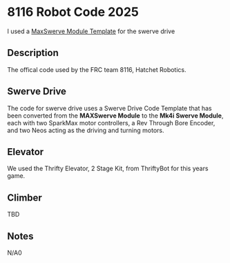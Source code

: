 # 8116 Robot Code 2025
I used a [MaxSwerve Module Template](https://github.com/REVrobotics/MAXSwerve-Java-Template.git) for the swerve drive
## Description
The offical code used by the FRC team 8116, Hatchet Robotics.<br/>

## Swerve Drive
The code for swerve drive uses a Swerve Drive Code Template that has been converted from the __MAXSwerve Module__ to the __Mk4i Swerve Module__, each with two SparkMax motor controllers, a Rev Through Bore Encoder, and two Neos acting as the driving and turning motors. 

## Elevator
We used the Thrifty Elevator, 2 Stage Kit, from ThriftyBot for this years game. 

## Climber
TBD

## Notes
N/A0